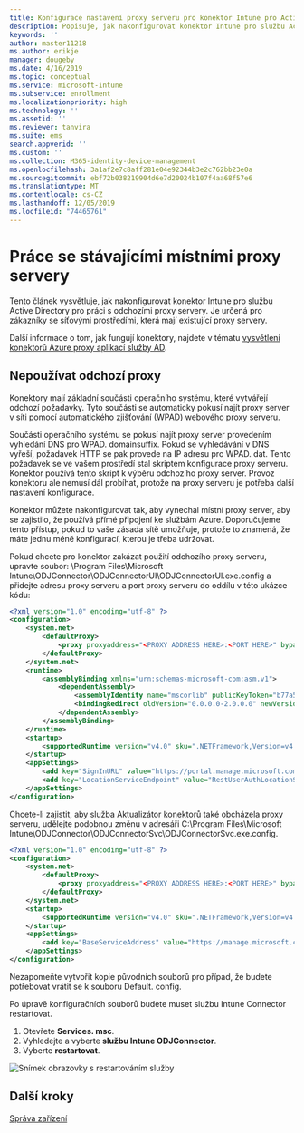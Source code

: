 ```yaml
---
title: Konfigurace nastavení proxy serveru pro konektor Intune pro Active Directory
description: Popisuje, jak nakonfigurovat konektor Intune pro službu Active Directory tak, aby fungoval se stávajícími místními proxy servery.
keywords: ''
author: master11218
ms.author: erikje
manager: dougeby
ms.date: 4/16/2019
ms.topic: conceptual
ms.service: microsoft-intune
ms.subservice: enrollment
ms.localizationpriority: high
ms.technology: ''
ms.assetid: ''
ms.reviewer: tanvira
ms.suite: ems
search.appverid: ''
ms.custom: ''
ms.collection: M365-identity-device-management
ms.openlocfilehash: 3a1af2e7c8aff281e04e92344b3e2c762bb23e0a
ms.sourcegitcommit: ebf72b038219904d6e7d20024b107f4aa68f57e6
ms.translationtype: MT
ms.contentlocale: cs-CZ
ms.lasthandoff: 12/05/2019
ms.locfileid: "74465761"
---
```

# <a name="work-with-existing-on-premises-proxy-servers"></a>Práce se stávajícími místními proxy servery

Tento článek vysvětluje, jak nakonfigurovat konektor Intune pro službu Active Directory pro práci s odchozími proxy servery. Je určená pro zákazníky se síťovými prostředími, která mají existující proxy servery.

Další informace o tom, jak fungují konektory, najdete v tématu [vysvětlení konektorů Azure proxy aplikací služby AD](https://docs.microsoft.com/azure/active-directory/manage-apps/application-proxy-connectors).

## <a name="bypass-outbound-proxies"></a>Nepoužívat odchozí proxy

Konektory mají základní součásti operačního systému, které vytvářejí odchozí požadavky. Tyto součásti se automaticky pokusí najít proxy server v síti pomocí automatického zjišťování (WPAD) webového proxy serveru.

Součásti operačního systému se pokusí najít proxy server provedením vyhledání DNS pro WPAD. domainsuffix. Pokud se vyhledávání v DNS vyřeší, požadavek HTTP se pak provede na IP adresu pro WPAD. dat. Tento požadavek se ve vašem prostředí stal skriptem konfigurace proxy serveru. Konektor používá tento skript k výběru odchozího proxy server. Provoz konektoru ale nemusí dál probíhat, protože na proxy serveru je potřeba další nastavení konfigurace.

Konektor můžete nakonfigurovat tak, aby vynechal místní proxy server, aby se zajistilo, že používá přímé připojení ke službám Azure. Doporučujeme tento přístup, pokud to vaše zásada sítě umožňuje, protože to znamená, že máte jednu méně konfigurací, kterou je třeba udržovat.

Pokud chcete pro konektor zakázat použití odchozího proxy serveru, upravte soubor: \Program Files\Microsoft Intune\ODJConnector\ODJConnectorUI\ODJConnectorUI.exe.config a přidejte adresu proxy serveru a port proxy serveru do oddílu v této ukázce kódu:

```xml
<?xml version="1.0" encoding="utf-8" ?>
<configuration>
    <system.net>  
        <defaultProxy>   
            <proxy proxyaddress="<PROXY ADDRESS HERE>:<PORT HERE>" bypassonlocal="True" usesystemdefault="True"/>   
        </defaultProxy>  
    </system.net>
    <runtime>
        <assemblyBinding xmlns="urn:schemas-microsoft-com:asm.v1">
            <dependentAssembly>
                <assemblyIdentity name="mscorlib" publicKeyToken="b77a5c561934e089" culture="neutral"/>
                <bindingRedirect oldVersion="0.0.0.0-2.0.0.0" newVersion="4.6.0.0" />
            </dependentAssembly>
        </assemblyBinding>
    </runtime>
    <startup> 
        <supportedRuntime version="v4.0" sku=".NETFramework,Version=v4.6" />
    </startup>
    <appSettings>
        <add key="SignInURL" value="https://portal.manage.microsoft.com/Home/ClientLogon"/>
        <add key="LocationServiceEndpoint" value="RestUserAuthLocationService/RestUserAuthLocationService/ServiceAddresses"/>
    </appSettings>
</configuration>
```

Chcete-li zajistit, aby služba Aktualizátor konektorů také obcházela proxy serveru, udělejte podobnou změnu v adresáři C:\Program Files\Microsoft Intune\ODJConnector\ODJConnectorSvc\ODJConnectorSvc.exe.config.

```xml
<?xml version="1.0" encoding="utf-8" ?>
<configuration>
    <system.net>  
        <defaultProxy>   
            <proxy proxyaddress="<PROXY ADDRESS HERE>:<PORT HERE>" bypassonlocal="True" usesystemdefault="True"/>   
        </defaultProxy>  
    </system.net>
    <startup>
        <supportedRuntime version="v4.0" sku=".NETFramework,Version=v4.6" />
    </startup>
    <appSettings>
        <add key="BaseServiceAddress" value="https://manage.microsoft.com/" />
    </appSettings>
</configuration>
```

Nezapomeňte vytvořit kopie původních souborů pro případ, že budete potřebovat vrátit se k souboru Default. config.

Po úpravě konfiguračních souborů budete muset službu Intune Connector restartovat. 

1. Otevřete **Services. msc**.
2. Vyhledejte a vyberte **službu Intune ODJConnector**.
3. Vyberte **restartovat**.

![Snímek obrazovky s restartováním služby](./media/autopilot-hybrid-connector-proxy/service-restart.png)


## <a name="next-steps"></a>Další kroky

[Správa zařízení](../remote-actions/device-management.md)
